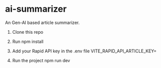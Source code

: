 # ai-summarizer
An Gen-AI based article summarizer.

1. Clone this repo

2. Run npm install

3. Add your Rapid API key in the .env file
   VITE_RAPID_API_ARTICLE_KEY=

4. Run the project
   npm run dev
